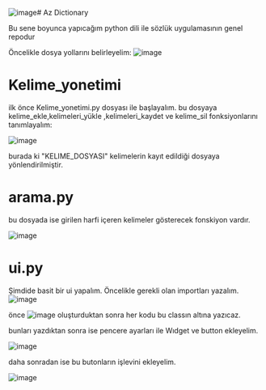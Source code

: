 ![image](https://github.com/user-attachments/assets/5cb97d0d-cf8d-4cd8-96ca-e320668a5892)# Az Dictionary


Bu sene boyunca yapıcağım python dili ile sözlük uygulamasının genel repodur

Öncelikle dosya yollarını belirleyelim:
![image](https://github.com/user-attachments/assets/af63f594-62be-47ce-962c-d84e5f65d09b)


# Kelime_yonetimi
ilk önce Kelime_yonetimi.py dosyası ile başlayalım.
bu dosyaya kelime_ekle,kelimeleri_yükle ,kelimeleri_kaydet ve kelime_sil fonksiyonlarını tanımlayalım:

![image](https://github.com/user-attachments/assets/4037f556-5ee4-4eb3-a380-f939c5a63174)

burada ki "KELIME_DOSYASI" kelimelerin kayıt edildiği dosyaya yönlendirilmiştir.

# arama.py 
bu dosyada ise girilen harfi içeren kelimeler gösterecek fonskiyon vardır.

![image](https://github.com/user-attachments/assets/33a3eba3-7480-4a7a-aceb-60bd2d5de64b)

# ui.py
Şimdide basit bir ui yapalım.
Öncelikle gerekli olan importları yazalım.
![image](https://github.com/user-attachments/assets/98002dc6-41a2-47b1-8c88-304b1edbb6f7)

önce ![image](https://github.com/user-attachments/assets/86d45d85-adb4-4be5-a967-b25873ae9fc0) oluşturduktan sonra her kodu bu classın altına yazıcaz.

bunları yazdıktan sonra ise pencere ayarları ile Wıdget ve button ekleyelim.

![image](https://github.com/user-attachments/assets/66de16e6-0159-46a4-a2e2-69b0800306dd)

daha sonradan ise bu butonların işlevini ekleyelim.

![image](https://github.com/user-attachments/assets/370cfb69-d56b-454c-a989-2fe837986bd2)


